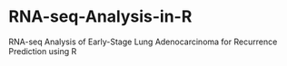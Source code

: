# RNA-seq-Analysis-in-R
RNA-seq Analysis of Early-Stage Lung Adenocarcinoma for Recurrence Prediction using R
